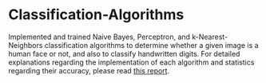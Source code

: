 # Classification-Algorithms

Implemented and trained Naive Bayes, Perceptron, and k-Nearest-Neighbors classification algorithms to determine whether a given image is a human face or not, and also to classify handwritten digits. For detailed explanations regarding the implementation of each algorithm and statistics regarding their accuracy, please read [this report](https://drive.google.com/file/d/114OlG89jl2msERvk230Uc7gXNyZtzP2d/view?usp=sharing).

